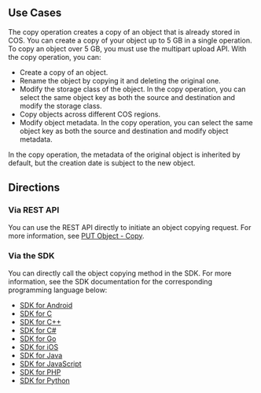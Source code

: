 ## Use Cases

The copy operation creates a copy of an object that is already stored in COS. You can create a copy of your object up to 5 GB in a single operation. To copy an object over 5 GB, you must use the multipart upload API. With the copy operation, you can:

- Create a copy of an object.
- Rename the object by copying it and deleting the original one.
- Modify the storage class of the object. In the copy operation, you can select the same object key as both the source and destination and modify the storage class.
- Copy objects across different COS regions.
- Modify object metadata. In the copy operation, you can select the same object key as both the source and destination and modify object metadata.

In the copy operation, the metadata of the original object is inherited by default, but the creation date is subject to the new object.

## Directions

### Via REST API

You can use the REST API directly to initiate an object copying request. For more information, see [PUT Object - Copy](https://intl.cloud.tencent.com/document/product/436/10881).

### Via the SDK

You can directly call the object copying method in the SDK. For more information, see the SDK documentation for the corresponding programming language below:

- [SDK for Android](https://intl.cloud.tencent.com/document/product/436/31463#.E8.AE.BE.E7.BD.AE.E5.AF.B9.E8.B1.A1.E5.A4.8D.E5.88.B6)
- [SDK for C](https://intl.cloud.tencent.com/document/product/436/31464#.E8.AE.BE.E7.BD.AE.E5.AF.B9.E8.B1.A1.E5.A4.8D.E5.88.B6)
- [SDK for C++](https://intl.cloud.tencent.com/document/product/436/31465#.E8.AE.BE.E7.BD.AE.E5.AF.B9.E8.B1.A1.E5.A4.8D.E5.88.B6)
- [SDK for C#](https://intl.cloud.tencent.com/document/product/436/32869#.E7.AE.80.E5.8D.95.E5.A4.8D.E5.88.B6)
- [SDK for Go](https://intl.cloud.tencent.com/document/product/436/31466#.E8.AE.BE.E7.BD.AE.E5.AF.B9.E8.B1.A1.E5.A4.8D.E5.88.B6)
- [SDK for iOS](https://intl.cloud.tencent.com/document/product/436/31467#.E8.AE.BE.E7.BD.AE.E5.AF.B9.E8.B1.A1.E5.A4.8D.E5.88.B6)
- [SDK for Java](https://intl.cloud.tencent.com/document/product/436/31468#.E8.AE.BE.E7.BD.AE.E5.AF.B9.E8.B1.A1.E5.A4.8D.E5.88.B6)
- [SDK for JavaScript](https://intl.cloud.tencent.com/document/product/436/31477#.E8.AE.BE.E7.BD.AE.E5.AF.B9.E8.B1.A1.E5.A4.8D.E5.88.B6)
- [SDK for PHP](https://intl.cloud.tencent.com/document/product/436/31470#.E8.AE.BE.E7.BD.AE.E5.AF.B9.E8.B1.A1.E5.A4.8D.E5.88.B6)
- [SDK for Python](https://intl.cloud.tencent.com/document/product/436/31471#.E8.AE.BE.E7.BD.AE.E5.AF.B9.E8.B1.A1.E5.A4.8D.E5.88.B6)
